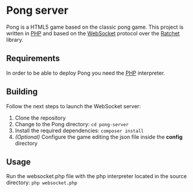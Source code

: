 # Pong server

Pong is a HTML5 game based on the classic pong game.
This project is written in [PHP](https://www.php.net/) and based on the [WebSocket](https://tools.ietf.org/html/rfc6455) protocol over the [Ratchet](http://socketo.me/) library.

## Requirements

In order to be able to deploy Pong you need the [PHP](https://www.php.net/) interpreter.

## Building

Follow the next steps to launch the WebSocket server:

1. Clone the repository
2. Change to the Pong directory:
```cd pong-server```
3. Install the required dependencies:
```composer install```
4. _(Optional)_ Configure the game editing the json file inside the __config__ directory

## Usage

Run the websocket.php file with the php interpreter located in the source directory:
```php websocket.php```
